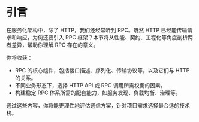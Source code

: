 # 引言

在服务化架构中，除了 HTTP，我们还经常听到 RPC。既然 HTTP 已经能传输请求和响应，为何还要引入 RPC 框架？本节将从性能、契约、工程化等角度剖析两者差异，帮助你理解 RPC 存在的意义。

你将收获：

- RPC 的核心组件，包括接口描述、序列化、传输协议等，以及它们与 HTTP 的关系。
- 不同业务形态下，选择 HTTP API 或 RPC 调用所需权衡的因素。
- 构建稳定 RPC 体系所需的配套能力，如服务发现、负载均衡、治理等。

通过这些内容，你将能更理性地评估通信方案，针对项目需求选择最合适的技术栈。
